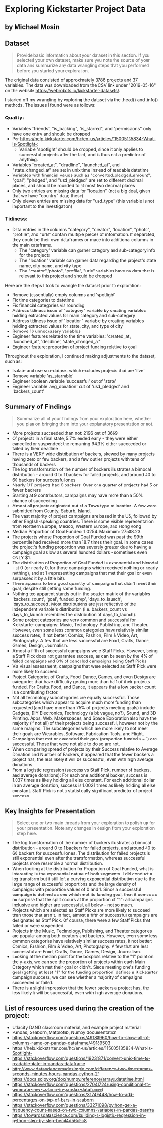 # Exploring Kickstarter Project Data
## by Michael Mosin


## Dataset

> Provide basic information about your dataset in this section. If you selected your own dataset, make sure you note the source of your data and summarize any data wrangling steps that you performed before you started your exploration.

The original data consisted of approximately 3786 projects and 37 variables. The data was downloaded from the CSV link under "2019-05-16" on the website https://webrobots.io/kickstarter-datasets/. 

I started off my wrangling by exploring the dataset via the .head() and .info() methods. The issues I found were as follows:

### Quality:
- Variables "friends", "is_backing", "is_starred", and "permissions" only have one entry and should be dropped
- Per https://help.kickstarter.com/hc/en-us/articles/115005135834-What-is-Spotlight-:
  - Variable 'spotlight' should be dropped, since it only applies to successful projects after the fact, and is thus not a predictor of anything.
- Variables "created_at", "deadline", "launched_at", and "state_changed_at" are set in unix time instead of readable datetime
- Variables with financial values such as "converted_pledged_amount", "goal", "pledged", and "usd_pledged" are set to different decimal places, and should be rounded to at most two decimal places
- Only two entries are missing data for "location" (not a big deal, given that we have "country" data; these)
- Only eleven entries are missing data for "usd_type" (this variable is not important to the investigation)
### Tidiness:
- Data entries in the columns "category", "creator", "location", "photo", "profile", and "urls" contain multiple pieces of information. If separated, they could be their own dataframes or made into additional columns in the main dataframe.
  - The "category" variable can garner category and sub-category info for the projects
  - The "location" variable can garner data regarding the project's state name, city name, and city type
  - The "creator","photo", "profile", "urls" variables have no data that is relevant to this project and should be dropped

Here are the steps I took to wrangle the dataset prior to exploration:
- Remove (essentially) empty columns and 'spotlight'
- Fix time categories to datetime
- Fix financial categories via rounding
- Address tidiness issue of "category" variable by creating variables holding extracted values for main category and sub-category
- Address tidiness issue of "location" variable by creating variables holding extracted values for state, city, and type of city
- Remove 16 unnecessary variables
- Engineer features related to the time variables: 'created_at', 'launched_at', 'deadline', 'state_changed_at'
- Engineer feature: proportion of project funding relative to goal

Throughout the exploration, I continued making adjustments to the dataset, such as:
- Isolate and use sub-dataset which excludes projects that are 'live'
- Remove variable 'as_starrable'
- Engineer boolean variable 'successful' out of 'state'
- Engineer variable 'avg_donation' out of 'usd_pledged' and 'backers_count'

## Summary of Findings

> Summarize all of your findings from your exploration here, whether you plan on bringing them into your explanatory presentation or not.

- More projects succeeded than not: 2196 out of 3669
- Of projects in a final state, 5.7% ended early - they were either cancelled or suspended; the remaining 94.3% either succeeded or failed by their deadline
- There is a VERY wide distribution of backers, skewed by many projects having zero or few backers, and a few outlier projects with tens of thousands of backers
- The log transformation of the number of backers illustrates a bimodal distribution - around 0 to 1 backers for failed projects, and around 40 to 60 backers for successful ones
- Nearly 1/11 projects had 0 backers. Over one quarter of projects had 5 or fewer backers
- Starting at 9 contributors, campaigns may have more than a 50% chance of succeeding
- Almost all projects originated out of a Town type of location. A few were submitted from County, Suburb, Island.
- The vast majority of project campaigns are based in the US, followed by other English-speaking countries. There is some visible representation from Northern Europe, Mexico, Western Europe, and Hong Kong
- Median Proportion of Goal Funded: 1.0254. Maximum: 27588.23.
- The projects whose Proportion of Goal Funded was past the 99th percentile had received more than 18.7 times their goal. In some cases the project's funding proportion was severely greater due to having a campaign goal as low as several hundred dollars - sometimes even ONLY $1.
- The distribution of Proportion of Goal Funded is exponential and bimodal - at 0 (or nearly 0, for those campaigns which received nothing or nearly nothing), and at 1 (representing campaigns that met their goal or even surpassed it by a little bit).
- There appears to be a good quantity of campaigns that didn't meet their goal, despite still getting some funding.
- Nothing too apparent stands out in the scatter matrix of the variables 'backers_count', 'goal', funded_prop', 'days_to_launch', 'days_to_succeed'. Most distributions are just reflective of the independent variable's distribution (i.e. backers_count vs days_to_launch resembles the distribution of days_to_launch).
- Some project categories are very common and successful for Kickstarter campaigns: Music, Technology, Publishing, and Theater. However, even some less common categories have relatively similar success rates, if not better: Comics, Fashion, Film & Video, Art, Photography. A few that are less successful are Food, Crafts, Dance, Games, Design, Journalism.
- Almost a fifth of successful campaigns were Staff Picks. However, being a Staff Pick does not guarantee success, as can be seen by the 4% of failed campaigns and 6% of canceled campaigns being Staff Picks.
- Via visual assessment, campaigns that were selected as Staff Pick were more likely to succeed.
- Project Categories of Crafts, Food, Dance, Games, and even Design are categories that have difficulty getting more than half of their projects funded. For Crafts, Food, and Dance, it appears that a low backer count is a contributing factor.
- Not all technology subcategories are equally successful. Those subcategories which appear to acquire much more funding than requested (and have more than 75% of projects meeting goals) include Gadgets, DIY Electronics, Technology (a bit vague, no?), Sound, and 3D Printing. Apps, Web, Makerspaces, and Space Exploration also have the majority (if not all) of their projects being successful, however not by the same margins. The subcategories which are more likely to not meet their goals are Wearables, Software, Fabrication Tools, and Flight.
- Campaigns that met or exceeded their goal (proportion funded >= 1) are successful. Those that were not able to do so are not.
- When comparing spread of projects by their Success relative to Average Donation and Number of Backers, it appeared that the fewer backers a project has, the less likely it will be successful, even with high average donations.
- From a logistic regression (success vs Staff Pick, number of backers, and average donations): For each one additional backer, success is 1.037 times as likely holding all else constant. For each additional dollar in an average donation, success is 1.0021 times as likely holding all else constant. Staff Pick is not a statistically significant predictor of project success

## Key Insights for Presentation

> Select one or two main threads from your exploration to polish up for your presentation. Note any changes in design from your exploration step here.

- The log transformation of the number of backers illustrates a bimodal distribution - around 0 to 1 backers for failed projects, and around 40 to 60 backers for successful ones. The distribution for failed projects is still exponential even after the transformation, whereas successful projects more resemble a normal distribution.
- When looking at the distribution for Proportion of Goal Funded, what is interesting is the exponential nature of both segments. I did conduct a log transform but it still left a curving exponential distribution due to the large range of successful proportions and the large density of campaigns with proportion values of 0 and 1. Since a successful campaign is defined as one which met its funding goal, then it comes as no surprise that the split occurs at the proportion of "1": all campaigns inclusive and higher are successful, all below - not so much.
- Projects which are selected as Staff Picks are more likely to succeed than those that aren't. In fact, almost a fifth of successful campaigns are designated as Staff Pick. Of course, there were a few Staff Picks that failed or were suspended.
- Projects in the Music, Technology, Publishing, and Theater categories are popular among both creators and backers.
However, even some less common categories have relatively similar success rates, if not better: Comics, Fashion, Film & Video, Art, Photography. A few that are less successful are Food, Crafts, Dance, Games, Design, Journalism.
- Looking at the median point for the boxplots relative to the "1" point on the y-axis, we can see the proportion of projects within each Main Category which met their goal or didn't. Since meeting one's funding goal (getting at least "1" for the funding proportion) defines a Kickstarter campaign success, we can see whether a majority of campaigns succeeded or failed.
- There is a slight impression that the fewer backers a project has, the less likely it will be successful, even with high average donations.

## List of resources used during the creation of the project:
- Udacity DAND classroom material, and example project material
- Pandas, Seaborn, Matplotlib, Numpy documentation
- https://stackoverflow.com/questions/49188960/how-to-show-all-of-columns-name-on-pandas-dataframe/49189503
- https://help.kickstarter.com/hc/en-us/articles/115005135834-What-is-Spotlight-
- https://stackoverflow.com/questions/19231871/convert-unix-time-to-readable-date-in-pandas-dataframe
- http://www.datasciencemadesimple.com/difference-two-timestamps-seconds-minutes-hours-pandas-python-2/ https://docs.scipy.org/doc/numpy/reference/arrays.datetime.html
- https://stackoverflow.com/questions/27041724/using-conditional-to-generate-new-column-in-pandas-dataframe)
- https://stackoverflow.com/questions/31749448/how-to-add-percentages-on-top-of-bars-in-seaborn
- https://stackoverflow.com/questions/33271098/python-get-a-frequency-count-based-on-two-columns-variables-in-pandas-datafra
- https://towardsdatascience.com/building-a-logistic-regression-in-python-step-by-step-becd4d56c9c8
